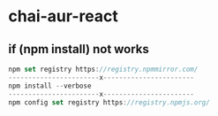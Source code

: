 # chai-aur-react


## if (npm install) not works
```js
npm set registry https://registry.npmmirror.com/
-----------------------x-----------------------
npm install --verbose
-----------------------x-----------------------
npm config set registry https://registry.npmjs.org/
```
